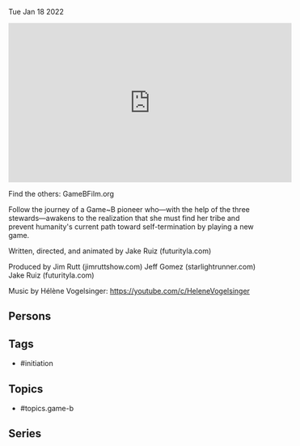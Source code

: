



Tue Jan 18 2022

<iframe width="560" height="315" src="https://www.youtube.com/embed/E_cyCuCKQhs" title="An Initiation to Game B" frameborder="0" allow="accelerometer; autoplay; clipboard-write; encrypted-media; gyroscope; picture-in-picture" allowfullscreen ></iframe>

Find the others:
GameBFilm.org

Follow the journey of a Game~B pioneer who—with the help of the three stewards—awakens to the realization that she must find her tribe and prevent humanity's current path toward self-termination by playing a new game.

Written, directed, and animated by Jake Ruiz (futurityla.com)

Produced by
Jim Rutt (jimruttshow.com)
Jeff Gomez (starlightrunner.com)
Jake Ruiz (futurityla.com)

Music by Hélène Vogelsinger:
https://youtube.com/c/HeleneVogelsinger

## Persons



## Tags

- #initiation

## Topics

- #topics.game-b

## Series




